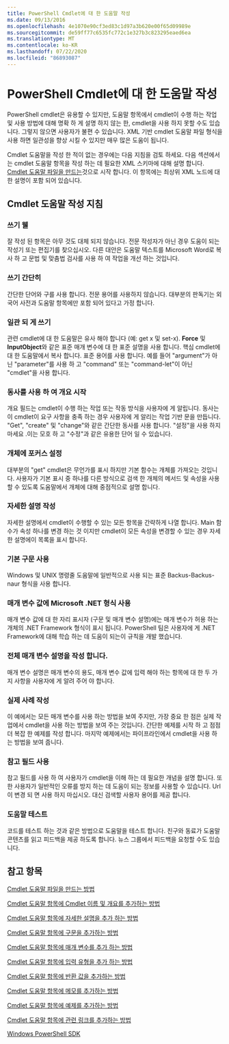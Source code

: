 ```yaml
---
title: PowerShell Cmdlet에 대 한 도움말 작성
ms.date: 09/13/2016
ms.openlocfilehash: 4e1070e90cf3ed83c1d97a3b620e00f65d09989e
ms.sourcegitcommit: de59ff77c6535fc772c1e327b3c823295eaed6ea
ms.translationtype: MT
ms.contentlocale: ko-KR
ms.lasthandoff: 07/22/2020
ms.locfileid: "86893087"
---
```

# <a name="writing-help-for-powershell-cmdlets"></a>PowerShell Cmdlet에 대 한 도움말 작성

PowerShell cmdlet은 유용할 수 있지만, 도움말 항목에서 cmdlet이 수행 하는 작업 및 사용 방법에 대해 명확 하 게 설명 하지 않는 한, cmdlet을 사용 하지 못할 수도 있습니다. 그렇지 않으면 사용자가 불편 수 있습니다. XML 기반 cmdlet 도움말 파일 형식을 사용 하면 일관성을 향상 시킬 수 있지만 매우 많은 도움이 됩니다.

Cmdlet 도움말을 작성 한 적이 없는 경우에는 다음 지침을 검토 하세요. 다음 섹션에서는 cmdlet 도움말 항목을 작성 하는 데 필요한 XML 스키마에 대해 설명 합니다. [Cmdlet 도움말 파일을 만드는](./how-to-create-the-cmdlet-help-file.md)것으로 시작 합니다. 이 항목에는 최상위 XML 노드에 대 한 설명이 포함 되어 있습니다.

## <a name="writing-guidelines-for-cmdlet-help"></a>Cmdlet 도움말 작성 지침

### <a name="write-well"></a>쓰기 웰

잘 작성 된 항목은 아무 것도 대체 되지 않습니다. 전문 작성자가 아닌 경우 도움이 되는 작성기 또는 편집기를 찾으십시오. 다른 대안은 도움말 텍스트를 Microsoft Word로 복사 하 고 문법 및 맞춤법 검사를 사용 하 여 작업을 개선 하는 것입니다.

### <a name="write-simply"></a>쓰기 간단히

간단한 단어와 구를 사용 합니다. 전문 용어를 사용하지 않습니다. 대부분의 판독기는 외국어 사전과 도움말 항목에만 포함 되어 있다고 가정 합니다.

### <a name="write-consistently"></a>일관 되 게 쓰기

관련 cmdlet에 대 한 도움말은 유사 해야 합니다 (예: get x 및 set-x). **Force** 및 **InputObject**와 같은 표준 매개 변수에 대 한 표준 설명을 사용 합니다. 핵심 cmdlet에 대 한 도움말에서 복사 합니다. 표준 용어를 사용 합니다. 예를 들어 "argument"가 아닌 "parameter"를 사용 하 고 "command" 또는 "command-let"이 아닌 "cmdlet"을 사용 합니다.

### <a name="start-the-synopsis-with-a-verb"></a>동사를 사용 하 여 개요 시작

개요 필드는 cmdlet이 수행 하는 작업 또는 작동 방식을 사용자에 게 알립니다. 동사는이 cmdlet이 요구 사항을 충족 하는 경우 사용자에 게 알리는 작업 기반 문을 만듭니다. "Get", "create" 및 "change"와 같은 간단한 동사를 사용 합니다. "설정"을 사용 하지 마세요 .이는 모호 하 고 "수정"과 같은 유용한 단어 일 수 있습니다.

### <a name="focus-on-objects"></a>개체에 포커스 설정

대부분의 "get" cmdlet은 무언가를 표시 하지만 기본 함수는 개체를 가져오는 것입니다. 사용자가 기본 표시 중 하나를 다른 방식으로 검색 한 개체의 메서드 및 속성을 사용할 수 있도록 도움말에서 개체에 대해 중점적으로 설명 합니다.

### <a name="write-detailed-descriptions"></a>자세한 설명 작성

자세한 설명에서 cmdlet이 수행할 수 있는 모든 항목을 간략하게 나열 합니다. Main 함수가 속성 하나를 변경 하는 것 이지만 cmdlet이 모든 속성을 변경할 수 있는 경우 자세한 설명에이 목록을 표시 합니다.

### <a name="use-conventional-syntax"></a>기본 구문 사용

Windows 및 UNIX 명령줄 도움말에 일반적으로 사용 되는 표준 Backus-Backus-naur 형식을 사용 합니다.

### <a name="use-microsoft-net-types-for-parameter-values"></a>매개 변수 값에 Microsoft .NET 형식 사용

매개 변수 값에 대 한 자리 표시자 (구문 및 매개 변수 설명)에는 매개 변수가 허용 하는 개체의 .NET Framework 형식이 표시 됩니다. PowerShell 팀은 사용자에 게 .NET Framework에 대해 학습 하는 데 도움이 되는이 규칙을 개발 했습니다.

### <a name="write-complete-parameter-descriptions"></a>전체 매개 변수 설명을 작성 합니다.

매개 변수 설명은 매개 변수의 용도, 매개 변수 값에 입력 해야 하는 항목에 대 한 두 가지 사항을 사용자에 게 알려 주어 야 합니다.

### <a name="write-practical-examples"></a>실제 사례 작성

이 예에서는 모든 매개 변수를 사용 하는 방법을 보여 주지만, 가장 중요 한 점은 실제 작업에서 cmdlet을 사용 하는 방법을 보여 주는 것입니다. 간단한 예제를 시작 하 고 점점 더 복잡 한 예제를 작성 합니다. 마지막 예제에서는 파이프라인에서 cmdlet을 사용 하는 방법을 보여 줍니다.

### <a name="use-the-notes-field"></a>참고 필드 사용

참고 필드를 사용 하 여 사용자가 cmdlet을 이해 하는 데 필요한 개념을 설명 합니다. 또한 사용자가 일반적인 오류를 방지 하는 데 도움이 되는 정보를 사용할 수 있습니다. Url이 변경 되 면 사용 하지 마십시오. 대신 검색할 사용자 용어를 제공 합니다.

### <a name="test-your-help"></a>도움말 테스트

코드를 테스트 하는 것과 같은 방법으로 도움말을 테스트 합니다. 친구와 동료가 도움말 콘텐츠를 읽고 피드백을 제공 하도록 합니다. 뉴스 그룹에서 피드백을 요청할 수도 있습니다.

## <a name="see-also"></a>참고 항목

 [Cmdlet 도움말 파일을 만드는 방법](./how-to-create-the-cmdlet-help-file.md)

 [Cmdlet 도움말 항목에 Cmdlet 이름 및 개요를 추가하는 방법](./how-to-add-the-cmdlet-name-and-synopsis-to-a-cmdlet-help-topic.md)

 [Cmdlet 도움말 항목에 자세한 설명을 추가 하는 방법](./how-to-add-a-cmdlet-description.md)

 [Cmdlet 도움말 항목에 구문을 추가하는 방법](./how-to-add-syntax-to-a-cmdlet-help-topic.md)

 [Cmdlet 도움말 항목에 매개 변수를 추가 하는 방법](./how-to-add-parameter-information.md)

 [Cmdlet 도움말 항목에 입력 유형을 추가 하는 방법](./how-to-add-input-types-to-a-cmdlet-help-topic.md)

 [Cmdlet 도움말 항목에 반환 값을 추가하는 방법](./how-to-add-return-values-to-a-cmdlet-help-topic.md)

 [Cmdlet 도움말 항목에 메모를 추가하는 방법](./how-to-add-notes-to-a-cmdlet-help-topic.md)

 [Cmdlet 도움말 항목에 예제를 추가하는 방법](./how-to-add-examples-to-a-cmdlet-help-topic.md)

 [Cmdlet 도움말 항목에 관련 링크를 추가하는 방법](./how-to-add-related-links-to-a-cmdlet-help-topic.md)

 [Windows PowerShell SDK](../windows-powershell-reference.md)
